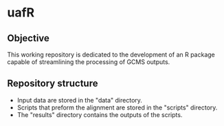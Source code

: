 <!-- pandoc README.md -f commonmark -t html -s -o README.html -->



# uafR 
## Objective

This working repository is dedicated to the development of an R package capable of streamlining the processing of GCMS outputs.


## Repository structure

* Input data are stored in the "data" directory.
* Scripts that preform the alignment are stored in the "scripts" directory.
* The "results" directory contains the outputs of the scripts.
